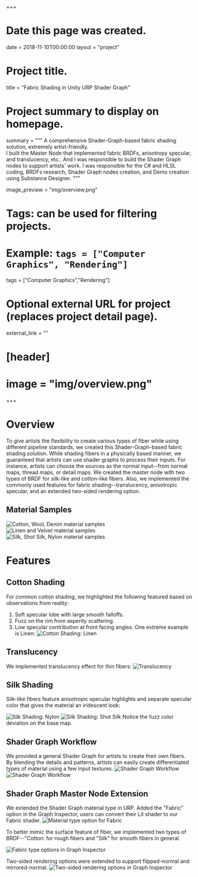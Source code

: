 +++
# Date this page was created.
date = 2018-11-10T00:00:00
layout = "project"

# Project title.
title = "Fabric Shading in Unity URP Shader Graph"

# Project summary to display on homepage.
summary = """
A comprehensive Shader-Graph-based fabric shading solution, extremely artist-friendly.<br>
I built the Master Node that implemented fabric BRDFs, anisotropy specular, and translucency, etc.. And I was responsible to build the Shader Graph nodes to support artists' work. I was responsible for the C# and HLSL coding, BRDFs research, Shader Graph nodes creation, and Demo creation using Substance Designer. 
 """

image_preview = "img/overview.png"

# Tags: can be used for filtering projects.
# Example: `tags = ["Computer Graphics", "Rendering"]`
tags = ["Computer Graphics","Rendering"]

# Optional external URL for project (replaces project detail page).
external_link = ""

# [header]
# image = "img/overview.png"

+++

# Overview
To give artists the flexibility to create various types of fiber while using different pipeline standards, we created this Shader-Graph-based fabric shading solution. While shading fibers in a physically based manner, we guaranteed that artists can use shader graphs to process their inputs. For instance, artists can choose the sources as the normal input--from normal maps, thread maps, or detail maps. We created the master node with two types of BRDF for silk-like and cotton-like fibers. Also, we implemented the commonly used features for fabric shading--translucency, anisotropic specular, and an extended two-sided rendering option. 

## Material Samples
![Cotton, Wool, Denim material samples](img/fabric_sample1.png)
![Linen and Velvet material samples](img/fabric_sample2.png)
![Silk, Shot Silk, Nylon material samples](img/fabric_sample3.png)

# Features
## Cotton Shading
For common cotton shading, we highlighted the following featured based on observations from reality:
1. Soft specular lobe with large smooth falloffs.
2. Fuzz on the rim from asperity scattering.
3. Low specular contribution at front facing angles.
One extreme example is Linen:
![Cotton Shading: Linen](img/fabric_linen.png)

## Translucency
We implemented translucency effect for thin fibers:
![Translucency](img/fabric_translucency.png)

## Silk Shading
Silk-like fibers feature anisotropic specular highlights and separate specular color that gives the material an iridescent look:

![Silk Shading: Nylon](img/fabric_nylon.png)
![Silk Shading: Shot Silk](img/fabric_silk.png)
Notice the fuzz color deviation on the base map.

## Shader Graph Workflow
We provided a general Shader Graph for artists to create their own fibers. By blending the details and patterns, artists can easily create differentiated types of material using a few input textures.
![Shader Graph Workflow](img/fabric_shadergraph.png)
![Shader Graph Workflow](img/fabric_threadmap.png)

## Shader Graph Master Node Extension
We extended the Shader Graph material type in URP. Added the "Fabric" option in the Graph Inspector, users can convert their Lit shader to our Fabric shader. 
![Material type option for Fabric](img/fabric_inspector.png)

To better mimic the surface feature of fiber, we implemented two types of BRDF--"Cotton: for rough fibers and "Silk" for smooth fibers in general. 

![Fabirc type options in Graph Inspector](img/fabric_type.png)

Two-sided rendering options were extended to support flipped-normal and mirrored-normal.
![Two-sided rendering options in Graph Inspector](img/fabric_twosided.png)




